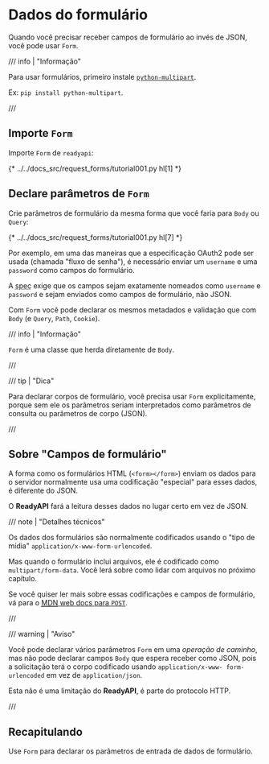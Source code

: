 # Dados do formulário

Quando você precisar receber campos de formulário ao invés de JSON, você pode usar `Form`.

/// info | "Informação"

Para usar formulários, primeiro instale <a href="https://github.com/Kludex/python-multipart" class="external-link" target="_blank">`python-multipart`</a>.

Ex: `pip install python-multipart`.

///

## Importe `Form`

Importe `Form` de `readyapi`:

{* ../../docs_src/request_forms/tutorial001.py hl[1] *}

## Declare parâmetros de `Form`

Crie parâmetros de formulário da mesma forma que você faria para `Body` ou `Query`:

{* ../../docs_src/request_forms/tutorial001.py hl[7] *}

Por exemplo, em uma das maneiras que a especificação OAuth2 pode ser usada (chamada "fluxo de senha"), é necessário enviar um `username` e uma `password` como campos do formulário.

A <abbr title="especificação">spec</abbr> exige que os campos sejam exatamente nomeados como `username` e `password` e sejam enviados como campos de formulário, não JSON.

Com `Form` você pode declarar os mesmos metadados e validação que com `Body` (e `Query`, `Path`, `Cookie`).

/// info | "Informação"

`Form` é uma classe que herda diretamente de `Body`.

///

/// tip | "Dica"

Para declarar corpos de formulário, você precisa usar `Form` explicitamente, porque sem ele os parâmetros seriam interpretados como parâmetros de consulta ou parâmetros de corpo (JSON).

///

## Sobre "Campos de formulário"

A forma como os formulários HTML (`<form></form>`) enviam os dados para o servidor normalmente usa uma codificação "especial" para esses dados, é diferente do JSON.

O **ReadyAPI** fará a leitura desses dados no lugar certo em vez de JSON.

/// note | "Detalhes técnicos"

Os dados dos formulários são normalmente codificados usando o "tipo de mídia" `application/x-www-form-urlencoded`.

 Mas quando o formulário inclui arquivos, ele é codificado como `multipart/form-data`. Você lerá sobre como lidar com arquivos no próximo capítulo.

Se você quiser ler mais sobre essas codificações e campos de formulário, vá para o <a href="https://developer.mozilla.org/pt-BR/docs/Web/HTTP/Methods/POST" class="external-link" target="_blank"><abbr title="Mozilla Developer Network">MDN</abbr> web docs para <code>POST</code></a>.

///

/// warning | "Aviso"

Você pode declarar vários parâmetros `Form` em uma *operação de caminho*, mas não pode declarar campos `Body` que espera receber como JSON, pois a solicitação terá o corpo codificado usando `application/x-www- form-urlencoded` em vez de `application/json`.

Esta não é uma limitação do **ReadyAPI**, é parte do protocolo HTTP.

///

## Recapitulando

Use `Form` para declarar os parâmetros de entrada de dados de formulário.
